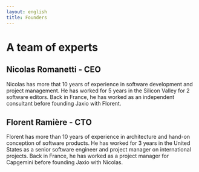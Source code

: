 ```yaml
---
layout: english
title: Founders
---
```

# A team of experts
## Nicolas Romanetti - CEO
Nicolas has more that 10 years of experience in software development and project management.
He has worked for 5 years in the Silicon Valley for 2 software editors.
Back in France, he has worked as an independent consultant before founding Jaxio with Florent.<br/>

## Florent Ramière - CTO
Florent has more than 10 years of experience in architecture and hand-on conception of software products.
He has worked for 3 years in the United States as a senior software engineer and project manager on international projects.
Back in France, he has worked as a project manager for Capgemini before founding Jaxio with Nicolas.<br/>
